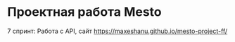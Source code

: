 # Проектная работа Mesto
7 спринт: 
Работа с API, сайт https://maxeshanu.github.io/mesto-project-ff/

